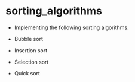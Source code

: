 # sorting_algorithms
* Implementing the following sorting algorithms.

* Bubble sort
* Insertion sort
* Selection sort
* Quick sort
